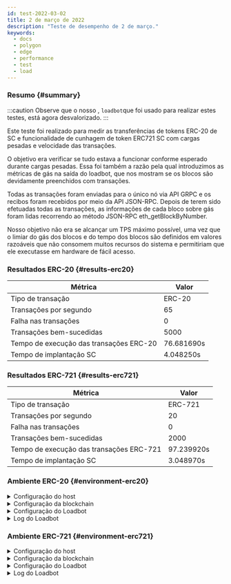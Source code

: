 ```yaml
---
id: test-2022-03-02
title: 2 de março de 2022
description: "Teste de desempenho de 2 de março."
keywords:
  - docs
  - polygon
  - edge
  - performance
  - test
  - load
---
```


### Resumo {#summary}

:::caution
Observe que o nosso , `loadbot`que foi usado para realizar estes testes, está agora desvalorizado.
:::

Este teste foi realizado para medir as transferências de tokens ERC-20 de SC e funcionalidade de cunhagem de token ERC721 SC com cargas pesadas e velocidade das transações.

O objetivo era verificar se tudo estava a funcionar conforme esperado durante cargas pesadas. Essa foi também a razão pela qual introduzimos as métricas de gás na saída do loadbot, que nos mostram se os blocos são devidamente preenchidos com transações.

Todas as transações foram enviadas para o único nó via API GRPC e os recibos foram recebidos por meio da API JSON-RPC. Depois de terem sido efetuadas todas as transações, as informações de cada bloco sobre gás foram lidas recorrendo ao método JSON-RPC eth_getBlockByNumber.

Nosso objetivo não era se alcançar um TPS máximo possível,
uma vez que o limiar do gás dos blocos e do tempo dos blocos são definidos em valores razoáveis que não consomem muitos recursos do sistema e permitiriam que ele executasse em hardware de fácil acesso.

### Resultados ERC-20 {#results-erc20}

| Métrica | Valor |
| ------ | ----- |
| Tipo de transação | ERC-20 |
| Transações por segundo | 65 |
| Falha nas transações | 0 |
| Transações bem-sucedidas | 5000 |
| Tempo de execução das transações ERC-20 | 76.681690s |
| Tempo de implantação SC | 4.048250s |

### Resultados ERC-721 {#results-erc721}

| Métrica | Valor |
| ------ | ----- |
| Tipo de transação | ERC-721 |
| Transações por segundo | 20 |
| Falha nas transações | 0 |
| Transações bem-sucedidas | 2000 |
| Tempo de execução das transações ERC-721 | 97.239920s |
| Tempo de implantação SC | 3.048970s |

### Ambiente ERC-20 {#environment-erc20}

<details>
  <summary>Configuração do host</summary>
  <div>
    <div>
        <table>
            <tr>
                <td>Fornecedor de serviços na nuvem</td>
                <td>AWS</td>
            </tr>
            <tr>
                <td>Tamanho da instância</td>
                <td>t2.micro</td>
            </tr>
            <tr>
                <td>Networking</td>
                <td>subnet privada</td>
            </tr>
            <tr>
                <td>Sistema operativo</td>
                <td>Linux Ubuntu 20.04 LTS - Focal Fossa</td>
            </tr>
            <tr>
                <td>Limite do descritor do ficheiro</td>
                <td>65535</td>
            </tr>
            <tr>
                <td>Máx. de processos do utilizador</td>
                <td>65535</td>
            </tr>
        </table>
    </div>
    <br/>
  </div>
</details>

<details>
  <summary>Configuração da blockchain</summary>
  <div>
    <div>
        <table>
            <tr>
                <td>Versão do Polygon Edge</td>
                <td>Commit <a href="https://github.com/0xPolygon/polygon-edge/commit/8a033aa1afb191abdac04636d318f83f32511f3c">8a033aa1afb191abdac04636d318f83f32511f3c</a> no branch de desenvolvimento</td>
            </tr>
            <tr>
                <td>Nós validadores</td>
                <td>6</td>
            </tr>
            <tr>
                <td>Nós não-validadores</td>
                <td>0</td>
            </tr>
            <tr>
                <td>Consenso</td>
                <td>IBFT PoA</td>
            </tr>
            <tr>
                <td>Tempo do bloco</td>
                <td>2s</td>
            </tr>
            <tr>
                <td>Limite de gás do bloco</td>
                <td>5242880</td>
            </tr>
            <tr>
                <td>Utilização média do bloco</td>
                <td>95%</td>
            </tr>
        </table>
    </div>
    <br/>
  </div>
</details>

<details>
  <summary>Configuração do Loadbot</summary>
  <div>
    <div>
        <table>
            <tr>
                <td>Total de transações</td>
                <td>5000</td>
            </tr>
            <tr>
                <td>Transações enviadas por segundo</td>
                <td>200</td>
            </tr>
            <tr>
                <td>Tipo de transações</td>
                <td>Transferências ERC-20 para ERC-20</td>
            </tr>
        </table>
    </div>
    <br/>
  </div>
</details>

<details>
    <summary>Log do Loadbot</summary>

    [COUNT DATA]
    Transactions submitted = 5000
    Transactions failed    = 0

    [APPROXIMATE TPS]
    Approximate number of transactions per second = 65

    [TURN AROUND DATA]
    Average transaction turn around = 25.034950s
    Fastest transaction turn around = 3.056460s
    Slowest transaction turn around = 47.366220s
    Total loadbot execution time    = 76.681690s

    [CONTRACT DEPLOYMENT DATA]
    Contract address     = 0x7224Dad537291bb6bA277d3e1cCD48cf87B208E7
    Total execution time = 4.048250s
    Blocks required      = 1

    Block #557781 = 1 txns (1055769 gasUsed / 5242880 gasLimit) utilization = 20%

    Average utilization across all blocks: 20%

    [BLOCK DATA]
    Blocks required = 29

    Block #557783 = 178 txns (5212100 gasUsed / 5242880 gasLimit) utilization = 99%
    Block #557785 = 178 txns (5197100 gasUsed / 5242880 gasLimit) utilization = 99%
    Block #557786 = 178 txns (5197100 gasUsed / 5242880 gasLimit) utilization = 99%
    Block #557787 = 178 txns (5197100 gasUsed / 5242880 gasLimit) utilization = 99%
    Block #557788 = 178 txns (5197100 gasUsed / 5242880 gasLimit) utilization = 99%
    Block #557789 = 178 txns (5197100 gasUsed / 5242880 gasLimit) utilization = 99%
    Block #557791 = 178 txns (5197100 gasUsed / 5242880 gasLimit) utilization = 99%
    Block #557792 = 178 txns (5197100 gasUsed / 5242880 gasLimit) utilization = 99%
    Block #557793 = 178 txns (5197100 gasUsed / 5242880 gasLimit) utilization = 99%
    Block #557794 = 178 txns (5197100 gasUsed / 5242880 gasLimit) utilization = 99%
    Block #557795 = 178 txns (5197100 gasUsed / 5242880 gasLimit) utilization = 99%
    Block #557797 = 178 txns (5197100 gasUsed / 5242880 gasLimit) utilization = 99%
    Block #557798 = 178 txns (5197100 gasUsed / 5242880 gasLimit) utilization = 99%
    Block #557799 = 178 txns (5197100 gasUsed / 5242880 gasLimit) utilization = 99%
    Block #557800 = 178 txns (5197100 gasUsed / 5242880 gasLimit) utilization = 99%
    Block #557801 = 178 txns (5197100 gasUsed / 5242880 gasLimit) utilization = 99%
    Block #557803 = 178 txns (5197100 gasUsed / 5242880 gasLimit) utilization = 99%
    Block #557804 = 178 txns (5197100 gasUsed / 5242880 gasLimit) utilization = 99%
    Block #557805 = 178 txns (5197100 gasUsed / 5242880 gasLimit) utilization = 99%
    Block #557806 = 178 txns (5197100 gasUsed / 5242880 gasLimit) utilization = 99%
    Block #557807 = 178 txns (5197100 gasUsed / 5242880 gasLimit) utilization = 99%
    Block #557809 = 178 txns (5197100 gasUsed / 5242880 gasLimit) utilization = 99%
    Block #557810 = 178 txns (5197100 gasUsed / 5242880 gasLimit) utilization = 99%
    Block #557811 = 178 txns (5197100 gasUsed / 5242880 gasLimit) utilization = 99%
    Block #557812 = 178 txns (5197100 gasUsed / 5242880 gasLimit) utilization = 99%
    Block #557813 = 178 txns (5197100 gasUsed / 5242880 gasLimit) utilization = 99%
    Block #557815 = 178 txns (5197100 gasUsed / 5242880 gasLimit) utilization = 99%
    Block #557816 = 178 txns (5197100 gasUsed / 5242880 gasLimit) utilization = 99%
    Block #557817 = 16 txns (474800 gasUsed / 5242880 gasLimit) utilization   = 9%

    Average utilization across all blocks: 95%

</details>

### Ambiente ERC-721 {#environment-erc721}

<details>
  <summary>Configuração do host</summary>
  <div>
    <div>
        <table>
            <tr>
                <td>Fornecedor de serviços na nuvem</td>
                <td>AWS</td>
            </tr>
            <tr>
                <td>Tamanho da instância</td>
                <td>t2.micro</td>
            </tr>
            <tr>
                <td>Networking</td>
                <td>subnet privada</td>
            </tr>
            <tr>
                <td>Sistema operativo</td>
                <td>Linux Ubuntu 20.04 LTS - Focal Fossa</td>
            </tr>
            <tr>
                <td>Limite do descritor do ficheiro</td>
                <td>65535</td>
            </tr>
            <tr>
                <td>Máx. de processos do utilizador</td>
                <td>65535</td>
            </tr>
        </table>
    </div>
    <br/>
  </div>
</details>

<details>
  <summary>Configuração da blockchain</summary>
  <div>
    <div>
        <table>
            <tr>
                <td>Versão do Polygon Edge</td>
                <td>Commit <a href="https://github.com/0xPolygon/polygon-edge/commit/8a033aa1afb191abdac04636d318f83f32511f3c">8a033aa1afb191abdac04636d318f83f32511f3c</a> no branch de desenvolvimento</td>
            </tr>
            <tr>
                <td>Nós validadores</td>
                <td>6</td>
            </tr>
            <tr>
                <td>Nós não-validadores</td>
                <td>0</td>
            </tr>
            <tr>
                <td>Consenso</td>
                <td>IBFT PoA</td>
            </tr>
            <tr>
                <td>Tempo do bloco</td>
                <td>2s</td>
            </tr>
            <tr>
                <td>Limite de gás do bloco</td>
                <td>5242880</td>
            </tr>
            <tr>
                <td>Utilização média do bloco</td>
                <td>94%</td>
            </tr>
        </table>
    </div>
    <br/>
  </div>
</details>

<details>
  <summary>Configuração do Loadbot</summary>
  <div>
    <div>
        <table>
            <tr>
                <td>Total de transações</td>
                <td>2000</td>
            </tr>
            <tr>
                <td>Transações enviadas por segundo</td>
                <td>200</td>
            </tr>
            <tr>
                <td>Tipo de transações</td>
                <td>Cunhagem de tokens ERC-721</td>
            </tr>
        </table>
    </div>
    <br/>
  </div>
</details>

<details>
    <summary>Log do Loadbot</summary>

    [COUNT DATA]
    Transactions submitted = 2000
    Transactions failed    = 0

    [APPROXIMATE TPS]
    Approximate number of transactions per second = 20

    [TURN AROUND DATA]
    Average transaction turn around = 43.034620s
    Fastest transaction turn around = 4.007210s
    Slowest transaction turn around = 84.184340s
    Total loadbot execution time    = 97.239920s

    [CONTRACT DEPLOYMENT DATA]
    Contract address     = 0x79D9167FcCC5087D28B2D0cDA27ffAA23A731F51
    Total execution time = 3.048970s
    Blocks required      = 1

    Block #558955 = 1 txns (2528760 gasUsed / 5242880 gasLimit) utilization = 48%

    Average utilization across all blocks: 48%

    [BLOCK DATA]
    Blocks required = 46

    Block #558957 = 44 txns (5104824 gasUsed / 5242880 gasLimit) utilization = 97%
    Block #558958 = 45 txns (5189970 gasUsed / 5242880 gasLimit) utilization = 98%
    Block #558959 = 45 txns (5189970 gasUsed / 5242880 gasLimit) utilization = 98%
    Block #558960 = 45 txns (5189970 gasUsed / 5242880 gasLimit) utilization = 98%
    Block #558961 = 45 txns (5189970 gasUsed / 5242880 gasLimit) utilization = 98%
    Block #558962 = 45 txns (5189970 gasUsed / 5242880 gasLimit) utilization = 98%
    Block #558963 = 45 txns (5189970 gasUsed / 5242880 gasLimit) utilization = 98%
    Block #558964 = 45 txns (5189970 gasUsed / 5242880 gasLimit) utilization = 98%
    Block #558965 = 45 txns (5189970 gasUsed / 5242880 gasLimit) utilization = 98%
    Block #558966 = 45 txns (5189970 gasUsed / 5242880 gasLimit) utilization = 98%
    Block #558967 = 45 txns (5189970 gasUsed / 5242880 gasLimit) utilization = 98%
    Block #558968 = 45 txns (5189970 gasUsed / 5242880 gasLimit) utilization = 98%
    Block #558969 = 45 txns (5189970 gasUsed / 5242880 gasLimit) utilization = 98%
    Block #558970 = 45 txns (5189970 gasUsed / 5242880 gasLimit) utilization = 98%
    Block #558971 = 45 txns (5189970 gasUsed / 5242880 gasLimit) utilization = 98%
    Block #558972 = 45 txns (5189970 gasUsed / 5242880 gasLimit) utilization = 98%
    Block #558973 = 45 txns (5189970 gasUsed / 5242880 gasLimit) utilization = 98%
    Block #558974 = 45 txns (5189970 gasUsed / 5242880 gasLimit) utilization = 98%
    Block #558975 = 45 txns (5189970 gasUsed / 5242880 gasLimit) utilization = 98%
    Block #558976 = 45 txns (5189970 gasUsed / 5242880 gasLimit) utilization = 98%
    Block #558977 = 45 txns (5189970 gasUsed / 5242880 gasLimit) utilization = 98%
    Block #558978 = 45 txns (5189970 gasUsed / 5242880 gasLimit) utilization = 98%
    Block #558979 = 45 txns (5189970 gasUsed / 5242880 gasLimit) utilization = 98%
    Block #558980 = 45 txns (5189970 gasUsed / 5242880 gasLimit) utilization = 98%
    Block #558981 = 45 txns (5189970 gasUsed / 5242880 gasLimit) utilization = 98%
    Block #558982 = 45 txns (5189970 gasUsed / 5242880 gasLimit) utilization = 98%
    Block #558983 = 13 txns (1505298 gasUsed / 5242880 gasLimit) utilization = 28%
    Block #558984 = 45 txns (5189970 gasUsed / 5242880 gasLimit) utilization = 98%
    Block #558985 = 45 txns (5189970 gasUsed / 5242880 gasLimit) utilization = 98%
    Block #558986 = 45 txns (5189970 gasUsed / 5242880 gasLimit) utilization = 98%
    Block #558987 = 45 txns (5189970 gasUsed / 5242880 gasLimit) utilization = 98%
    Block #558988 = 45 txns (5189970 gasUsed / 5242880 gasLimit) utilization = 98%
    Block #558989 = 45 txns (5189970 gasUsed / 5242880 gasLimit) utilization = 98%
    Block #558990 = 45 txns (5189970 gasUsed / 5242880 gasLimit) utilization = 98%
    Block #558991 = 45 txns (5189970 gasUsed / 5242880 gasLimit) utilization = 98%
    Block #558992 = 45 txns (5189970 gasUsed / 5242880 gasLimit) utilization = 98%
    Block #558993 = 45 txns (5189970 gasUsed / 5242880 gasLimit) utilization = 98%
    Block #558994 = 45 txns (5189970 gasUsed / 5242880 gasLimit) utilization = 98%
    Block #558995 = 45 txns (5189970 gasUsed / 5242880 gasLimit) utilization = 98%
    Block #558996 = 45 txns (5189970 gasUsed / 5242880 gasLimit) utilization = 98%
    Block #558997 = 45 txns (5189970 gasUsed / 5242880 gasLimit) utilization = 98%
    Block #558998 = 45 txns (5189970 gasUsed / 5242880 gasLimit) utilization = 98%
    Block #558999 = 45 txns (5189970 gasUsed / 5242880 gasLimit) utilization = 98%
    Block #559000 = 45 txns (5189970 gasUsed / 5242880 gasLimit) utilization = 98%
    Block #559001 = 45 txns (5189970 gasUsed / 5242880 gasLimit) utilization = 98%
    Block #559002 = 8 txns (929568 gasUsed / 5242880 gasLimit) utilization   = 17%

    Average utilization across all blocks: 94%

</details>


